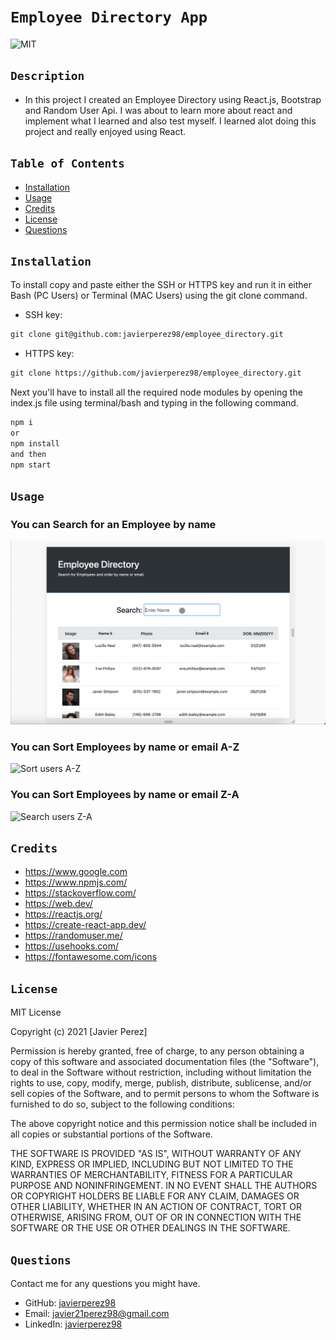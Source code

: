 # `Employee Directory App`

![MIT](https://img.shields.io/github/license/microsoft/vscode)

## `Description`

<!-- Provide a short description explaining the what, why, and how of your project.
What was your motivation? Why did you build this project? What problem does it solve? What did you learn? -->

- In this project I created an Employee Directory using React.js, Bootstrap and Random User Api. I was about to learn more about react and implement what I learned and also test myself. I learned alot doing this project and really enjoyed using React.

## `Table of Contents`

- [Installation](#installation)
- [Usage](#usage)
- [Credits](#credits)
- [License](#license)
- [Questions](#questions)

## `Installation`

<!-- What are the steps required to install your project? Provide a step-by-step description of how to get the development environment running. -->

To install copy and paste either the SSH or HTTPS key and run it in either Bash (PC Users) or Terminal (MAC Users) using the git clone command.

- SSH key:

```md
git clone git@github.com:javierperez98/employee_directory.git
```

- HTTPS key:

```md
git clone https://github.com/javierperez98/employee_directory.git
```

Next you'll have to install all the required node modules by opening the index.js file using terminal/bash and typing in the following command.

```md
npm i
or
npm install
and then
npm start
```

## `Usage`

<!-- Provide instructions and examples for use. Include screenshots as needed. -->

### You can Search for an Employee by name

![Search for user](public/images/search.gif)

### You can Sort Employees by name or email A-Z

![Sort users A-Z](public/images/A-Z.gif)

### You can Sort Employees by name or email Z-A

![Search users Z-A](public/images/Z-A.gif)

## `Credits`

<!-- List your collaborators, if any, with links to their GitHub profiles. Links to websites or resources. -->

- https://www.google.com
- https://www.npmjs.com/
- https://stackoverflow.com/
- https://web.dev/
- https://reactjs.org/
- https://create-react-app.dev/
- https://randomuser.me/
- https://usehooks.com/
- https://fontawesome.com/icons

## `License`

<!-- If you need help choosing a license, refer to https://choosealicense.com/ -->

MIT License

Copyright (c) 2021 [Javier Perez]

Permission is hereby granted, free of charge, to any person obtaining a copy
of this software and associated documentation files (the "Software"), to deal
in the Software without restriction, including without limitation the rights
to use, copy, modify, merge, publish, distribute, sublicense, and/or sell
copies of the Software, and to permit persons to whom the Software is
furnished to do so, subject to the following conditions:

The above copyright notice and this permission notice shall be included in all
copies or substantial portions of the Software.

THE SOFTWARE IS PROVIDED "AS IS", WITHOUT WARRANTY OF ANY KIND, EXPRESS OR
IMPLIED, INCLUDING BUT NOT LIMITED TO THE WARRANTIES OF MERCHANTABILITY,
FITNESS FOR A PARTICULAR PURPOSE AND NONINFRINGEMENT. IN NO EVENT SHALL THE
AUTHORS OR COPYRIGHT HOLDERS BE LIABLE FOR ANY CLAIM, DAMAGES OR OTHER
LIABILITY, WHETHER IN AN ACTION OF CONTRACT, TORT OR OTHERWISE, ARISING FROM,
OUT OF OR IN CONNECTION WITH THE SOFTWARE OR THE USE OR OTHER DEALINGS IN THE
SOFTWARE.

## `Questions`

Contact me for any questions you might have.

- GitHub: [javierperez98](https://github.com/javierperez98)
- Email: [javier21perez98@gmail.com](mailto:javier21perez98@gmail.com)
- LinkedIn: [javierperez98](https://www.linkedin.com/in/javier-perez98/)
